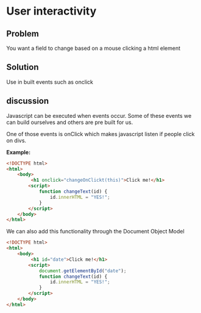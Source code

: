 # User interactivity

## Problem
You want a field to change based on a mouse clicking a html element

## Solution

Use in built events such as onclick

## discussion

Javascript can be executed when events occur. Some of these events we can build ourselves
and others are pre built for us.

One of those events is onClick which makes javascript listen if people click on divs.

**Example:**

```HTML
<!DOCTYPE html>
<html>
    <body>
         <h1 onclick="changeOnClickt(this)">Click me!</h1>
        <script>
            function changeText(id) {
                id.innerHTML = "YES!";
            }
        </script>
    </body>
</html>
```

We can also add this functionality through the Document Object Model

```html
<!DOCTYPE html>
<html>
    <body>
         <h1 id="date">Click me!</h1>
        <script>
            document.getElementById("date");
            function changeText(id) {
                id.innerHTML = "YES!";
            }
        </script>
    </body>
</html>
```
